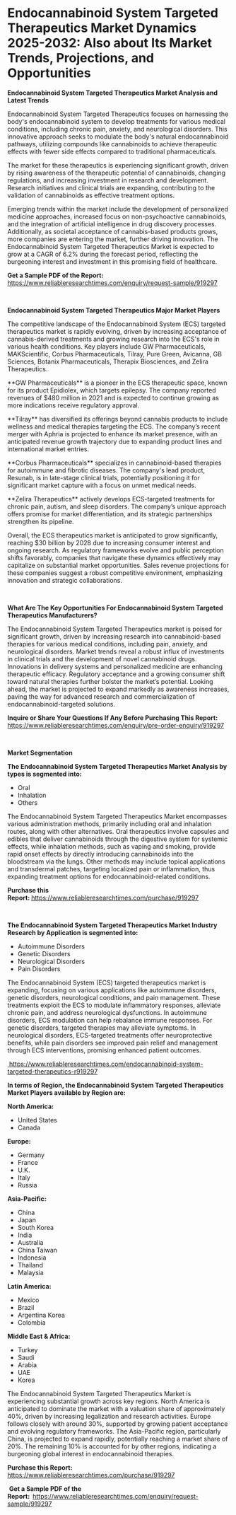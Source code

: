 <p><h1>Endocannabinoid System Targeted Therapeutics Market Dynamics 2025-2032: Also about Its Market Trends, Projections, and Opportunities</h1></p><p><strong>Endocannabinoid System Targeted Therapeutics Market Analysis and Latest Trends</strong></p>
<p><p>Endocannabinoid System Targeted Therapeutics focuses on harnessing the body's endocannabinoid system to develop treatments for various medical conditions, including chronic pain, anxiety, and neurological disorders. This innovative approach seeks to modulate the body's natural endocannabinoid pathways, utilizing compounds like cannabinoids to achieve therapeutic effects with fewer side effects compared to traditional pharmaceuticals. </p><p>The market for these therapeutics is experiencing significant growth, driven by rising awareness of the therapeutic potential of cannabinoids, changing regulations, and increasing investment in research and development. Research initiatives and clinical trials are expanding, contributing to the validation of cannabinoids as effective treatment options. </p><p>Emerging trends within the market include the development of personalized medicine approaches, increased focus on non-psychoactive cannabinoids, and the integration of artificial intelligence in drug discovery processes. Additionally, as societal acceptance of cannabis-based products grows, more companies are entering the market, further driving innovation. The Endocannabinoid System Targeted Therapeutics Market is expected to grow at a CAGR of 6.2% during the forecast period, reflecting the burgeoning interest and investment in this promising field of healthcare.</p></p>
<p><strong>Get a Sample PDF of the Report:&nbsp;</strong> <a href="https://www.reliableresearchtimes.com/enquiry/request-sample/919297?utm_campaign=3279&utm_medium=2&utm_source=Github&utm_content=ia&utm_term=18042025&utm_id=endocannabinoid-system-targeted-therapeutics">https://www.reliableresearchtimes.com/enquiry/request-sample/919297</a></p>
<p>&nbsp;</p>
<p><strong>Endocannabinoid System Targeted Therapeutics Major Market Players</strong></p>
<p><p>The competitive landscape of the Endocannabinoid System (ECS) targeted therapeutics market is rapidly evolving, driven by increasing acceptance of cannabis-derived treatments and growing research into the ECS's role in various health conditions. Key players include GW Pharmaceuticals, MAKScientific, Corbus Pharmaceuticals, Tilray, Pure Green, Avicanna, GB Sciences, Botanix Pharmaceuticals, Therapix Biosciences, and Zelira Therapeutics.</p><p>**GW Pharmaceuticals** is a pioneer in the ECS therapeutic space, known for its product Epidiolex, which targets epilepsy. The company reported revenues of $480 million in 2021 and is expected to continue growing as more indications receive regulatory approval.</p><p>**Tilray** has diversified its offerings beyond cannabis products to include wellness and medical therapies targeting the ECS. The company’s recent merger with Aphria is projected to enhance its market presence, with an anticipated revenue growth trajectory due to expanding product lines and international market entries.</p><p>**Corbus Pharmaceuticals** specializes in cannabinoid-based therapies for autoimmune and fibrotic diseases. The company's lead product, Resunab, is in late-stage clinical trials, potentially positioning it for significant market capture with a focus on unmet medical needs.</p><p>**Zelira Therapeutics** actively develops ECS-targeted treatments for chronic pain, autism, and sleep disorders. The company’s unique approach offers promise for market differentiation, and its strategic partnerships strengthen its pipeline.</p><p>Overall, the ECS therapeutics market is anticipated to grow significantly, reaching $30 billion by 2028 due to increasing consumer interest and ongoing research. As regulatory frameworks evolve and public perception shifts favorably, companies that navigate these dynamics effectively may capitalize on substantial market opportunities. Sales revenue projections for these companies suggest a robust competitive environment, emphasizing innovation and strategic collaborations.</p></p>
<p>&nbsp;</p>
<p><strong>What Are The Key Opportunities For Endocannabinoid System Targeted Therapeutics Manufacturers?</strong></p>
<p><p>The Endocannabinoid System Targeted Therapeutics market is poised for significant growth, driven by increasing research into cannabinoid-based therapies for various medical conditions, including pain, anxiety, and neurological disorders. Market trends reveal a robust influx of investments in clinical trials and the development of novel cannabinoid drugs. Innovations in delivery systems and personalized medicine are enhancing therapeutic efficacy. Regulatory acceptance and a growing consumer shift toward natural therapies further bolster the market’s potential. Looking ahead, the market is projected to expand markedly as awareness increases, paving the way for advanced research and commercialization of endocannabinoid-targeted solutions.</p></p>
<p><strong>Inquire or Share Your Questions If Any Before Purchasing This Report:</strong> <a href="https://www.reliableresearchtimes.com/enquiry/pre-order-enquiry/919297?utm_campaign=3279&utm_medium=2&utm_source=Github&utm_content=ia&utm_term=18042025&utm_id=endocannabinoid-system-targeted-therapeutics">https://www.reliableresearchtimes.com/enquiry/pre-order-enquiry/919297</a></p>
<p>&nbsp;</p>
<p><strong>Market Segmentation</strong></p>
<p><strong>The Endocannabinoid System Targeted Therapeutics Market Analysis by types is segmented into:</strong></p>
<p><ul><li>Oral</li><li>Inhalation</li><li>Others</li></ul></p>
<p><p>The Endocannabinoid System Targeted Therapeutics Market encompasses various administration methods, primarily including oral and inhalation routes, along with other alternatives. Oral therapeutics involve capsules and edibles that deliver cannabinoids through the digestive system for systemic effects, while inhalation methods, such as vaping and smoking, provide rapid onset effects by directly introducing cannabinoids into the bloodstream via the lungs. Other methods may include topical applications and transdermal patches, targeting localized pain or inflammation, thus expanding treatment options for endocannabinoid-related conditions.</p></p>
<p><strong>Purchase this Report:&nbsp;</strong><a href="https://www.reliableresearchtimes.com/purchase/919297?utm_campaign=3279&utm_medium=2&utm_source=Github&utm_content=ia&utm_term=18042025&utm_id=endocannabinoid-system-targeted-therapeutics">https://www.reliableresearchtimes.com/purchase/919297</a></p>
<p>&nbsp;</p>
<p><strong>The Endocannabinoid System Targeted Therapeutics Market Industry Research by Application is segmented into:</strong></p>
<p><ul><li>Autoimmune Disorders</li><li>Genetic Disorders</li><li>Neurological Disorders</li><li>Pain Disorders</li></ul></p>
<p><p>The Endocannabinoid System (ECS) targeted therapeutics market is expanding, focusing on various applications like autoimmune disorders, genetic disorders, neurological conditions, and pain management. These treatments exploit the ECS to modulate inflammatory responses, alleviate chronic pain, and address neurological dysfunctions. In autoimmune disorders, ECS modulation can help rebalance immune responses. For genetic disorders, targeted therapies may alleviate symptoms. In neurological disorders, ECS-targeted treatments offer neuroprotective benefits, while pain disorders see improved pain relief and management through ECS interventions, promising enhanced patient outcomes.</p></p>
<p><a href="https://www.reliableresearchtimes.com/endocannabinoid-system-targeted-therapeutics-r919297?utm_campaign=3279&utm_medium=2&utm_source=Github&utm_content=ia&utm_term=18042025&utm_id=endocannabinoid-system-targeted-therapeutics">&nbsp;https://www.reliableresearchtimes.com/endocannabinoid-system-targeted-therapeutics-r919297</a></p>
<p><strong>In terms of Region, the Endocannabinoid System Targeted Therapeutics Market Players available by Region are:</strong></p>
<p>
    <p> <strong> North America: </strong>
        <ul>
            <li>United States</li>
            <li>Canada</li>
        </ul>
        </p> 
    <p> <strong> Europe: </strong>
        <ul>
            <li>Germany</li>
            <li>France</li>
            <li>U.K.</li>
            <li>Italy</li>
            <li>Russia</li>
        </ul>
        </p> 
    <p> <strong> Asia-Pacific: </strong>
        <ul>
            <li>China</li>
            <li>Japan</li>
            <li>South Korea</li>
            <li>India</li>
            <li>Australia</li>
            <li>China Taiwan</li>
            <li>Indonesia</li>
            <li>Thailand</li>
            <li>Malaysia</li>
        </ul>
        </p> 
    <p> <strong> Latin America: </strong>
        <ul>
            <li>Mexico</li>
            <li>Brazil</li>
            <li>Argentina Korea</li>
            <li>Colombia</li>
        </ul>
        </p> 
    <p> <strong> Middle East & Africa: </strong>
        <ul>
            <li>Turkey</li>
            <li>Saudi</li>
            <li>Arabia</li>
            <li>UAE</li>
            <li>Korea</li>
        </ul>
    </p>
    </p>
<p><p>The Endocannabinoid System Targeted Therapeutics Market is experiencing substantial growth across key regions. North America is anticipated to dominate the market with a valuation share of approximately 40%, driven by increasing legalization and research activities. Europe follows closely with around 30%, supported by growing patient acceptance and evolving regulatory frameworks. The Asia-Pacific region, particularly China, is projected to expand rapidly, potentially reaching a market share of 20%. The remaining 10% is accounted for by other regions, indicating a burgeoning global interest in endocannabinoid therapies.</p></p>
<p><strong>Purchase this Report: </strong><a href="https://www.reliableresearchtimes.com/purchase/919297?utm_campaign=3279&utm_medium=2&utm_source=Github&utm_content=ia&utm_term=18042025&utm_id=endocannabinoid-system-targeted-therapeutics">https://www.reliableresearchtimes.com/purchase/919297</a></p>
<p>&nbsp;<strong>Get a Sample PDF of the Report:&nbsp;&nbsp;</strong><a href="https://www.reliableresearchtimes.com/enquiry/request-sample/919297?utm_campaign=3279&utm_medium=2&utm_source=Github&utm_content=ia&utm_term=18042025&utm_id=endocannabinoid-system-targeted-therapeutics">https://www.reliableresearchtimes.com/enquiry/request-sample/919297</a></p>
<p><strong></strong></p>
<p><p></p><p></p><p></p></p>